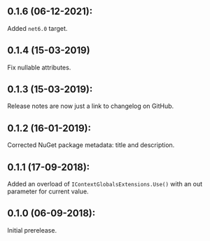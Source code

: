 ## 0.1.6 (06-12-2021):

Added `net6.0` target.

## 0.1.4 (15-03-2019)

Fix nullable attributes.

## 0.1.3 (15-03-2019):

Release notes are now just a link to changelog on GitHub.


## 0.1.2 (16-01-2019):

Corrected NuGet package metadata: title and description.


## 0.1.1 (17-09-2018):

Added an overload of `IContextGlobalsExtensions.Use()` with an out parameter for current value.


## 0.1.0 (06-09-2018): 

Initial prerelease.
